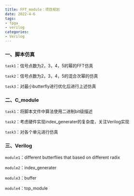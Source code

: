 ```yaml
---
title: FFT_module：项目规划
date: 2022-4-6
tags:
- fpga
- verilog
categories:
- Verilog
---
```


### 一、脚本仿真

`task1`：信号点数为2，3，4，5的幂的FFT仿真

`task2`：信号点数为2，3，4，5的混合次幂的仿真

`task3`：对最小butterfly进行优化后进行上述仿真


### 二、C_module

`task1`：将脚本文件中算法使用二进制bit级描述

`task2`：考虑硬件实现index_generater的复杂度，关注Verilog实现

`task3`：对各个单元进行仿真

### 三、Verilog

`module1`：different butterflies that based on different radix 

`module2`：index_generater

`module3`：buffer

`module4`：top_module
